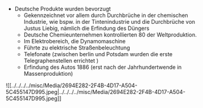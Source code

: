 - Deutsche Produkte wurden bevorzugt 
	- Gekennzeichnet vor allem durch Durchbrüche in der chemischen Industrie, wie bspw. in der Tintenindustrie und die Durchbrüche von Justus Liebig, nämlich die Erfindung des Düngers 
	- Deutsche Chemieunternehmen kontrollierten 80 der Weltproduktion.
	- Im Elektrobereich, die Dynamomaschine 
	- Führte zu elektrische Straßenbeleuchtung 
	- Telefonate (zwischen berlin und Potsdam wurden die erste Telegraphenstellen errichtet )
	- Erfindung des Autos 1886 (erst nach der Jahrhundertwende in Massenproduktion)


![[../../../../misc/Media/2694E282-2F4B-4D17-A504-5C455147D995.jpeg|../../../../misc/Media/2694E282-2F4B-4D17-A504-5C455147D995.jpeg]]



